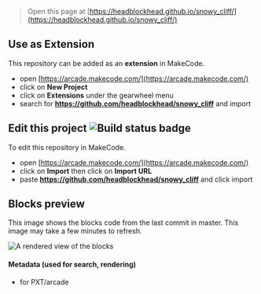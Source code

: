  


> Open this page at [https://headblockhead.github.io/snowy_cliff/](https://headblockhead.github.io/snowy_cliff/)

## Use as Extension

This repository can be added as an **extension** in MakeCode.

* open [https://arcade.makecode.com/](https://arcade.makecode.com/)
* click on **New Project**
* click on **Extensions** under the gearwheel menu
* search for **https://github.com/headblockhead/snowy_cliff** and import

## Edit this project ![Build status badge](https://github.com/headblockhead/snowy_cliff/workflows/MakeCode/badge.svg)

To edit this repository in MakeCode.

* open [https://arcade.makecode.com/](https://arcade.makecode.com/)
* click on **Import** then click on **Import URL**
* paste **https://github.com/headblockhead/snowy_cliff** and click import

## Blocks preview

This image shows the blocks code from the last commit in master.
This image may take a few minutes to refresh.

![A rendered view of the blocks](https://github.com/headblockhead/snowy_cliff/raw/master/.github/makecode/blocks.png)

#### Metadata (used for search, rendering)

* for PXT/arcade
<script src="https://makecode.com/gh-pages-embed.js"></script><script>makeCodeRender("{{ site.makecode.home_url }}", "{{ site.github.owner_name }}/{{ site.github.repository_name }}");</script>
